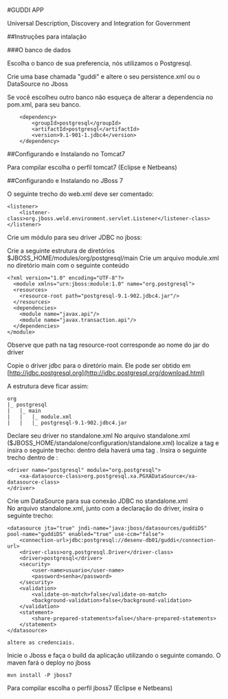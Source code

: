 #GUDDI APP

Universal Description, Discovery and Integration for Government 

##Instruções para intalação

###O banco de dados

Escolha o banco de sua preferencia, nós utilizamos o Postgresql.

Crie uma base chamada "guddi" e altere o seu persistence.xml ou o DataSource no Jboss

Se você escolheu outro banco não esqueça de alterar a dependencia 
no pom.xml, para seu banco.

        <dependency>
            <groupId>postgresql</groupId>
            <artifactId>postgresql</artifactId>
            <version>9.1-901-1.jdbc4</version>
        </dependency> 


##Configurando e Instalando no Tomcat7

Para compilar escolha o perfil tomcat7 (Eclipse e Netbeans)

##Configurando e Instalando no JBoss 7 

O seguinte trecho do web.xml deve ser comentado:
    
    <listener>
        <listener-class>org.jboss.weld.environment.servlet.Listener</listener-class>
    </listener>
    
Crie um módulo para seu driver JDBC no jboss:

 Crie a seguinte estrutura de diretórios $JBOSS_HOME/modules/org/postgresql/main
 Crie um arquivo module.xml no diretório main com o seguinte conteúdo
		
	<?xml version="1.0" encoding="UTF-8"?>
	  <module xmlns="urn:jboss:module:1.0" name="org.postgresql">
	  <resources>
	    <resource-root path="postgresql-9.1-902.jdbc4.jar"/>
	  </resources>
	  <dependencies>
	    <module name="javax.api"/>
	    <module name="javax.transaction.api"/>
	  </dependencies>
	</module>
		
Observe que path na tag resource-root corresponde ao nome do jar do driver
		
Copie o driver jdbc para o diretório main. Ele pode ser obtido em [http://jdbc.postgresql.org](http://jdbc.postgresql.org/download.html)
	
A estrutura deve ficar assim:

	org
	|_ postgresql
	|   |_ main
	|   |   |_ module.xml
	|   |   |_ postgresql-9.1-902.jdbc4.jar
	
Declare seu driver no standalone.xml
	No arquivo standalone.xml ($JBOSS_HOME/standalone/configuration/standalone.xml) localize a tag <drivers> e insira o seguinte trecho:
			dentro dela haverá uma tag  <datasources>. Insira o seguinte trecho dentro de <datasources>:
	
    <driver name="postgresql" module="org.postgresql">
        <xa-datasource-class>org.postgresql.xa.PGXADataSource</xa-datasource-class>
    </driver>
	
Crie um DataSource para sua conexão JDBC no standalone.xml  
	No arquivo standalone.xml, junto com a declaração do driver, insira o seguinte trecho:
	
	<datasource jta="true" jndi-name="java:jboss/datasources/guddiDS" pool-name="guddiDS" enabled="true" use-ccm="false">
        <connection-url>jdbc:postgresql://desenv-db01/guddi</connection-url>
        <driver-class>org.postgresql.Driver</driver-class>
        <driver>postgresql</driver>
        <security>
            <user-name>usuario</user-name>
            <password>senha</password>
        </security>
        <validation>
            <validate-on-match>false</validate-on-match>
            <background-validation>false</background-validation>
        </validation>
        <statement>
            <share-prepared-statements>false</share-prepared-statements>
        </statement>
    </datasource>
	
	altere as credenciais.


Inicie o Jboss e faça o build da aplicação utilizando o seguinte comando. O maven fará o deploy no jboss 
	
	mvn install	-P jboss7
		

Para compilar escolha o perfil jboss7 (Eclipse e Netbeans)

